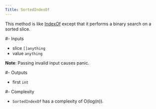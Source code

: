 ```yaml
---
Title: SortedIndexOf
---
```


This method is like [IndexOf](#content-slices-indexof) except that it performs a binary search on a sorted slice.

#- Inputs
- slice `[]anything`
- value `anything`


**Note**: Passing invalid input causes panic.

#- Outputs
- first `int`

#- Complexity
- `SortedIndexOf` has a complexity of O(log(n)).
